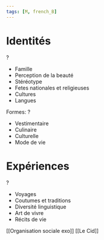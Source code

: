 ```yaml
---
tags: [M, french_B] 
---
```



# Identités
?
- Famille
- Perception de la beauté
- Stéréotype
- Fetes nationales et religieuses
- Cultures
- Langues

Formes:
?
- Vestimentaire
- Culinaire
- Culturelle
- Mode de vie


# Expériences
?
- Voyages
- Coutumes et traditions
- Diversité linguistique
- Art de vivre
- Récits de vie


[[Organisation sociale exo]]
[[Le Cid]]